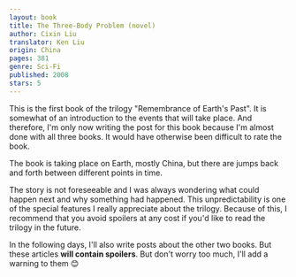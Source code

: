 ```yaml
---
layout: book
title: The Three-Body Problem (novel)
author: Cixin Liu
translator: Ken Liu
origin: China
pages: 381
genre: Sci-Fi
published: 2008
stars: 5
---
```


This is the first book of the trilogy "Remembrance of Earth's Past". It is somewhat of an introduction to the events that will take place. And therefore, I'm only now writing the post for this book because I'm almost done with all three books. It would have otherwise been difficult to rate the book.

The book is taking place on Earth, mostly China, but there are jumps back and forth between different points in time.

The story is not foreseeable and I was always wondering what could happen next and why something had happened. This unpredictability is one of the special features I really appreciate about the trilogy. Because of this, I recommend that you avoid spoilers at any cost if you'd like to read the trilogy in the future.

In the following days, I'll also write posts about the other two books. But these articles **will contain spoilers**. But don't worry too much, I'll add a warning to them 😊
